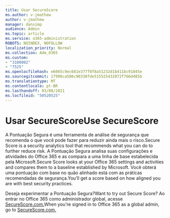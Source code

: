 ```yaml
---
title: Usar SecureScore
ms.author: v-jmathew
author: v-jmathew
manager: dansimp
audience: Admin
ms.topic: article
ms.service: o365-administration
ROBOTS: NOINDEX, NOFOLLOW
localization_priority: Normal
ms.collection: Adm_O365
ms.custom:
- "3100002"
- "7525"
ms.openlocfilehash: e6065c9ec681e377f8f8a51232d1b411bc91845e
ms.sourcegitcommit: 1f998ca586c90330fde515525432072f766d485b
ms.translationtype: MT
ms.contentlocale: pt-BR
ms.lasthandoff: 03/08/2021
ms.locfileid: "50520525"
---
```

# <a name="use-securescore"></a><span data-ttu-id="c3b4d-102">Usar SecureScore</span><span class="sxs-lookup"><span data-stu-id="c3b4d-102">Use SecureScore</span></span>

<span data-ttu-id="c3b4d-103">A Pontuação Segura é uma ferramenta de análise de segurança que recomenda o que você pode fazer para reduzir ainda mais o risco.</span><span class="sxs-lookup"><span data-stu-id="c3b4d-103">Secure Score is a security analytics tool that recommends what you can do to further reduce risk.</span></span> <span data-ttu-id="c3b4d-104">A Pontuação Segura analisa suas configurações e atividades do Office 365 e as compara a uma linha de base estabelecida pela Microsoft.</span><span class="sxs-lookup"><span data-stu-id="c3b4d-104">Secure Score looks at your Office 365 settings and activities and compares them to a baseline established by Microsoft.</span></span> <span data-ttu-id="c3b4d-105">Você obterá uma pontuação com base no quão alinhado está com as práticas recomendadas de segurança.</span><span class="sxs-lookup"><span data-stu-id="c3b4d-105">You’ll get a score based on how aligned you are with best security practices.</span></span>

<span data-ttu-id="c3b4d-106">Deseja experimentar a Pontuação Segura?</span><span class="sxs-lookup"><span data-stu-id="c3b4d-106">Want to try out Secure Score?</span></span> <span data-ttu-id="c3b4d-107">Ao entrar no Office 365 como administrador global, acesse [SecureScore.com.](https://securescore.office.com/)</span><span class="sxs-lookup"><span data-stu-id="c3b4d-107">When you're signed in to Office 365 as a global admin, go to [SecureScore.com.](https://securescore.office.com/)</span></span>
